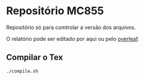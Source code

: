 # Repositório MC855

Repositório só para comtrolar a versão dos arquivos.

O relatório pode ser editado por aqui ou pelo [overleaf](https://www.overleaf.com/4665582295bnfhmjssjpjr).

## Compilar o Tex

`./compile.sh`
